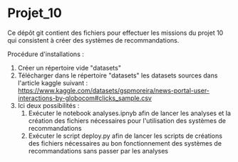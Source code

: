 # Projet_10

Ce dépôt git contient des fichiers pour effectuer les missions du projet 10 qui consistent à créer des systèmes de recommandations.

Procédure d'installations :

1) Créer un répertoire vide "datasets"
2) Télécharger dans le répertoire "datasets" les datasets sources dans l'article kaggle suivant : https://www.kaggle.com/datasets/gspmoreira/news-portal-user-interactions-by-globocom#clicks_sample.csv
3) Ici deux possibilités :
   1) Exécuter le notebook analyses.ipnyb afin de lancer les analyses et la création des fichiers nécessaires pour l'utilisation des systèmes de recommandations
   2) Exécuter le script deploy.py afin de lancer les scripts de créations des fichiers nécessaires au bon fonctionnement des systèmes de recommandations sans passer par les analyses